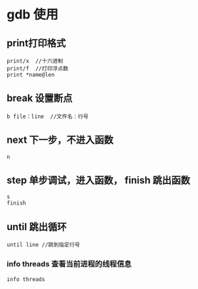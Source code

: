 # gdb 使用

## print打印格式

    print/x  //十六进制
    print/f  //打印浮点数
    print *name@len

## break 设置断点

    b file：line  //文件名：行号

## next 下一步，不进入函数

    n

## step 单步调试，进入函数， finish 跳出函数
    
    s
    finish

## until 跳出循环
    
    until line //跳到指定行号


### info threads 查看当前进程的线程信息
    
    info threads


